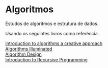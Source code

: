 # Algoritmos

Estudos de algoritmos e estrutura de dados.

Usando os seguintes livros como referência.

[introduction to algorithms a creative approach](https://www.amazon.com/exec/obidos/ASIN/0201120372/acmorg-20)<br>
[Algorithms Illuminated](https://www.algorithmsilluminated.org/)<br>
[Algorithm Design](https://www.amazon.com/Algorithm-Design-Jon-Kleinberg/dp/0321295358)<br>
[Introduction to Recursive Programming](https://www.amazon.com/Introduction-Recursive-Programming-Manuel-Rubio-Sanchez/dp/1498735282)<br>
